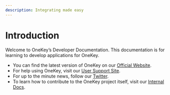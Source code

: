 ```yaml
---
description: Integrating made easy
---
```


# Introduction

Welcome to OneKey’s Developer Documentation. This documentation is for learning to develop applications for OneKey.

* You can find the latest version of OneKey on our [Official Website](https://onekey.so).
* For help using OneKey, visit our [User Support Site](https://help.onekey.so/).
* For up to the minute news, follow our [Twitter](https://twitter.com/OneKeyHQ).
* To learn how to contribute to the OneKey project itself, visit our [Internal Docs](https://github.com/OneKeyHQ/onekey-extension/tree/master/docs).

